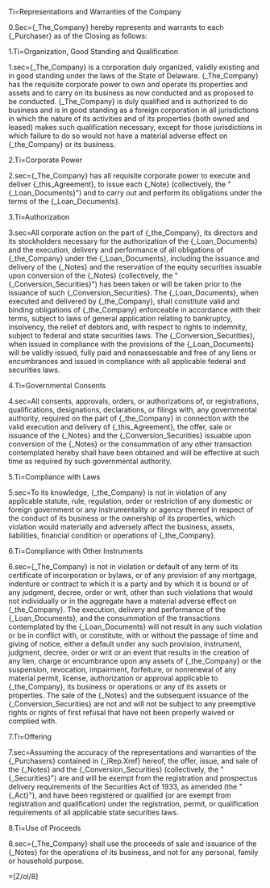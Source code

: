 Ti=Representations and Warranties of the Company

0.Sec={_The_Company} hereby represents and warrants to each {_Purchaser} as of the Closing as follows:

1.Ti=Organization, Good Standing and Qualification

1.sec={_The_Company} is a corporation duly organized, validly existing and in good standing under the laws of the State of Delaware.  {_The_Company} has the requisite corporate power to own and operate its properties and assets and to carry on its business as now conducted and as proposed to be conducted.  {_The_Company} is duly qualified and is authorized to do business and is in good standing as a foreign corporation in all jurisdictions in which the nature of its activities and of its properties (both owned and leased) makes such qualification necessary, except for those jurisdictions in which failure to do so would not have a material adverse effect on {_the_Company} or its business.

2.Ti=Corporate Power

2.sec={_The_Company} has all requisite corporate power to execute and deliver {_this_Agreement}, to issue each {_Note} (collectively, the "{_Loan_Documents}") and to carry out and perform its obligations under the terms of the {_Loan_Documents}.  

3.Ti=Authorization

3.sec=All corporate action on the part of {_the_Company}, its directors and its stockholders necessary for the authorization of the {_Loan_Documents} and the execution, delivery and performance of all obligations of {_the_Company} under the {_Loan_Documents}, including the issuance and delivery of the {_Notes} and the reservation of the equity securities issuable upon conversion of the {_Notes} (collectively, the "{_Conversion_Securities}") has been taken or will be taken prior to the issuance of such {_Conversion_Securities}.  The {_Loan_Documents}, when executed and delivered by {_the_Company}, shall constitute valid and binding obligations of {_the_Company} enforceable in accordance with their terms, subject to laws of general application relating to bankruptcy, insolvency, the relief of debtors and, with respect to rights to indemnity, subject to federal and state securities laws.  The {_Conversion_Securities}, when issued in compliance with the provisions of the {_Loan_Documents} will be validly issued, fully paid and nonassessable and free of any liens or encumbrances and issued in compliance with all applicable federal and securities laws.

4.Ti=Governmental Consents

4.sec=All consents, approvals, orders, or authorizations of, or registrations, qualifications, designations, declarations, or filings with, any governmental authority, required on the part of {_the_Company} in connection with the valid execution and delivery of {_this_Agreement}, the offer, sale or issuance of the {_Notes} and the {_Conversion_Securities} issuable upon conversion of the {_Notes} or the consummation of any other transaction contemplated hereby shall have been obtained and will be effective at such time as required by such governmental authority. 

5.Ti=Compliance with Laws

5.sec=To its knowledge, {_the_Company} is not in violation of any applicable statute, rule, regulation, order or restriction of any domestic or foreign government or any instrumentality or agency thereof in respect of the conduct of its business or the ownership of its properties, which violation would materially and adversely affect the business, assets, liabilities, financial condition or operations of {_the_Company}.  

6.Ti=Compliance with Other Instruments

6.sec={_The_Company} is not in violation or default of any term of its certificate of incorporation or bylaws, or of any provision of any mortgage, indenture or contract to which it is a party and by which it is bound or of any judgment, decree, order or writ, other than such violations that would not individually or in the aggregate have a material adverse effect on {_the_Company}. The execution, delivery and performance of the {_Loan_Documents}, and the consummation of the transactions contemplated by the {_Loan_Documents} will not result in any such violation or be in conflict with, or constitute, with or without the passage of time and giving of notice, either a default under any such provision, instrument, judgment, decree, order or writ or an event that results in the creation of any lien, charge or encumbrance upon any assets of {_the_Company} or the suspension, revocation, impairment, forfeiture, or nonrenewal of any material permit, license, authorization or approval applicable to {_the_Company}, its business or operations or any of its assets or properties.  The sale of the {_Notes} and the subsequent issuance of the {_Conversion_Securities} are not and will not be subject to any preemptive rights or rights of first refusal that have not been properly waived or complied with.

7.Ti=Offering

7.sec=Assuming the accuracy of the representations and warranties of the {_Purchasers} contained in {_iRep.Xref} hereof, the offer, issue, and sale of the {_Notes} and the {_Conversion_Securities} (collectively, the "{_Securities}") are and will be exempt from the registration and prospectus delivery requirements of the Securities Act of 1933, as amended (the "{_Act}"), and have been registered or qualified (or are exempt from registration and qualification) under the registration, permit, or qualification requirements of all applicable state securities laws.

8.Ti=Use of Proceeds

8.sec={_The_Company} shall use the proceeds of sale and issuance of the {_Notes} for the operations of its business, and not for any personal, family or household purpose.


=[Z/ol/8]
